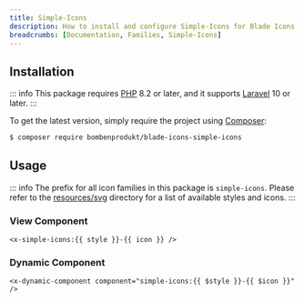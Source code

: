 ```yaml
---
title: Simple-Icons
description: How to install and configure Simple-Icons for Blade Icons.
breadcrumbs: [Documentation, Families, Simple-Icons]
---
```


## Installation

::: info
This package requires [PHP](https://www.php.net/) 8.2 or later, and it supports [Laravel](https://laravel.com/) 10 or later.
:::

To get the latest version, simply require the project using [Composer](https://getcomposer.org/):

```bash
$ composer require bombenprodukt/blade-icons-simple-icons
```

## Usage

::: info
The prefix for all icon families in this package is `simple-icons`. Please refer to the [resources/svg](https://github.com/BombenProdukt/blade-icons-simple-icons/tree/main/resources/svg) directory for a list of available styles and icons.
:::

### View Component

```blade
<x-simple-icons:{{ style }}-{{ icon }} />
```

### Dynamic Component

```blade
<x-dynamic-component component="simple-icons:{{ $style }}-{{ $icon }}" />
```
